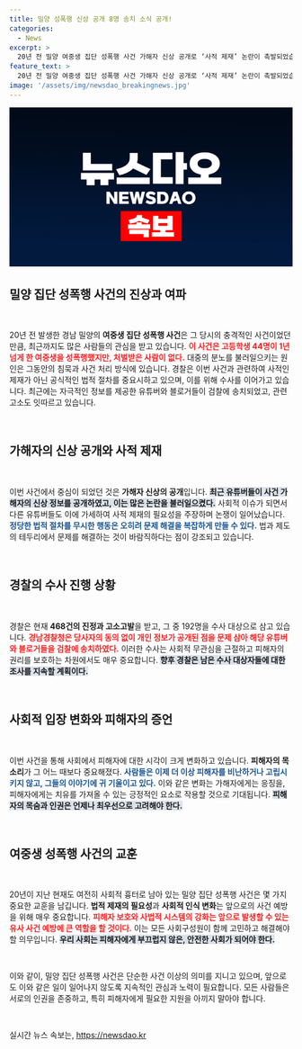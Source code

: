 ```yaml
---
title: 밀양 성폭행 신상 공개 8명 송치 소식 공개!
categories:
  - News
excerpt: >
  20년 전 밀양 여중생 집단 성폭행 사건 가해자 신상 공개로 ‘사적 제재’ 논란이 촉발되었습니다. 유튜버 등 8명이 명예훼손 혐의로 검찰에 송치되며, 사건의 파장이 커지고 있습니다.
feature_text: >
  20년 전 밀양 여중생 집단 성폭행 사건 가해자 신상 공개로 ‘사적 제재’ 논란이 촉발되었습니다. 유튜버 등 8명이 명예훼손 혐의로 검찰에 송치되며, 사건의 파장이 커지고 있습니다.
image: '/assets/img/newsdao_breakingnews.jpg'
---
```


<p><img src="/assets/img/newsdao_breakingnews.jpg" alt="ontimetimes 속보" /></p>

<h2 data-ke-size="size26">밀양 집단 성폭행 사건의 진상과 여파</h2>

<p data-ke-size="size16">&nbsp;</p>

<p>20년 전 발생한 경남 밀양의 <b>여중생 집단 성폭행 사건</b>은 그 당시의 충격적인 사건이었던 만큼, 최근까지도 많은 사람들의 관심을 받고 있습니다. <b><span style="color: #ee2323;">이 사건은 고등학생 44명이 1년 넘게 한 여중생을 성폭행했지만, 처벌받은 사람이 없다.</span></b> 대중의 분노를 불러일으키는 원인은 그동안의 침묵과 사건 처리 방식에 있습니다. 경찰은 이번 사건과 관련하여 사적인 제재가 아닌 공식적인 법적 절차를 중요시하고 있으며, 이를 위해 수사를 이어가고 있습니다. 최근에는 자극적인 정보를 제공한 유튜버와 블로거들이 검찰에 송치되었고, 관련 고소도 잇따르고 있습니다. </p>

<p data-ke-size="size16">&nbsp;</p>

<h2 data-ke-size="size26">가해자의 신상 공개와 사적 제재</h2>

<p data-ke-size="size16">&nbsp;</p>

<p>이번 사건에서 중심이 되었던 것은 <b>가해자 신상의 공개</b>입니다. <b><span style="background-color: #21538527;">최근 유튜버들이 사건 가해자의 신상 정보를 공개하였고, 이는 많은 논란을 불러일으켰다.</span></b> 사회적 이슈가 되면서 다른 유튜버들도 이에 가세하여 사적 제재의 필요성을 주장하며 논쟁이 일어났습니다. <b><span style="color: #1a5490;">정당한 법적 절차를 무시한 행동은 오히려 문제 해결을 복잡하게 만들 수 있다.</span></b> 법과 제도의 테두리에서 문제를 해결하는 것이 바람직하다는 점이 강조되고 있습니다. </p>

<p data-ke-size="size16">&nbsp;</p>

<h2 data-ke-size="size26">경찰의 수사 진행 상황</h2>

<p data-ke-size="size16">&nbsp;</p>

<p>경찰은 현재 <b>468건의 진정과 고소고발</b>을 받고, 그 중 192명을 수사 대상으로 삼고 있습니다. <b><span style="color: #ee2323;">경남경찰청은 당사자의 동의 없이 개인 정보가 공개된 점을 문제 삼아 해당 유튜버와 블로거들을 검찰에 송치하였다.</span></b> 이러한 수사는 사회적 무관심을 근절하고 피해자의 권리를 보호하는 차원에서도 매우 중요합니다. <b><span style="background-color: #21538527;">향후 경찰은 남은 수사 대상자들에 대한 조사를 지속할 계획이다.</span></b></p>

<p data-ke-size="size16">&nbsp;</p>

<h2 data-ke-size="size26">사회적 입장 변화와 피해자의 증언</h2>

<p data-ke-size="size16">&nbsp;</p>

<p>이번 사건을 통해 사회에서 피해자에 대한 시각이 크게 변화하고 있습니다. <b>피해자의 목소리</b>가 그 어느 때보다 중요해졌다. <b><span style="color: #1a5490;">사람들은 이제 더 이상 피해자를 비난하거나 고립시키지 않고, 그들의 이야기에 귀 기울이고 있다.</span></b> 이와 같은 변화는 가해자에게는 응징을, 피해자에게는 치유를 가져올 수 있는 긍정적인 요소로 작용할 것으로 기대됩니다. <b><span style="background-color: #21538527;">피해자의 목숨과 인권은 언제나 최우선으로 고려해야 한다.</span></b></p>

<p data-ke-size="size16">&nbsp;</p>

<h2 data-ke-size="size26">여중생 성폭행 사건의 교훈</h2>

<p data-ke-size="size16">&nbsp;</p>

<p>20년이 지난 현재도 여전히 사회적 흉터로 남아 있는 밀양 집단 성폭행 사건은 몇 가지 중요한 교훈을 남깁니다. <b>법적 제재의 필요성</b>과 <b>사회적 인식 변화</b>는 앞으로의 사건 예방을 위해 매우 중요합니다. <b><span style="color: #ee2323;">피해자 보호와 사법적 시스템의 강화는 앞으로 발생할 수 있는 유사 사건 예방에 큰 역할을 할 것이다.</span></b> 이는 모든 사회구성원이 함께 고민하고 해결해야 할 의무입니다. <b><span style="background-color: #21538527;">우리 사회는 피해자에게 부끄럽지 않은, 안전한 사회가 되어야 한다.</span></b></p>

<p data-ke-size="size16">&nbsp;</p>

<p>이와 같이, 밀양 집단 성폭행 사건은 단순한 사건 이상의 의미를 지니고 있으며, 앞으로도 이와 같은 일이 일어나지 않도록 지속적인 관심과 노력이 필요합니다. 모든 사람들은 서로의 인권을 존중하고, 특히 피해자에게 필요한 지원을 아끼지 말아야 합니다. </p>

<p data-ke-size="size16">&nbsp;</p>
실시간 뉴스 속보는, <a href="https://newsdao.kr" rel="dofollow">https://newsdao.kr</a>


